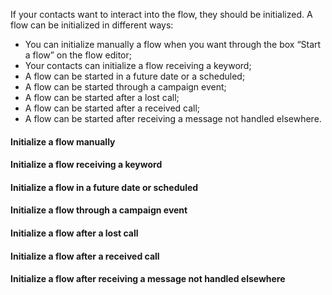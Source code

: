 If your contacts want to interact into the flow, they should be initialized. A flow can be initialized in different ways:

- You can initialize manually a flow when you want through the box  “Start a flow” on the flow editor;
- Your contacts can initialize a flow receiving a keyword;
- A flow can be started in a future date or a scheduled;
- A flow can be started through a campaign event;
- A flow can be started after a lost call;
- A flow can be started after a received call;
- A flow can be started after receiving a message not handled elsewhere.

#### Initialize a flow manually ####

#### Initialize a flow receiving a keyword ####

#### Initialize a flow in a future date or scheduled ####

#### Initialize a flow through a campaign event ####

#### Initialize a flow after a lost call ####

#### Initialize a flow after a received call ####

#### Initialize a flow after receiving a message not handled elsewhere ####
